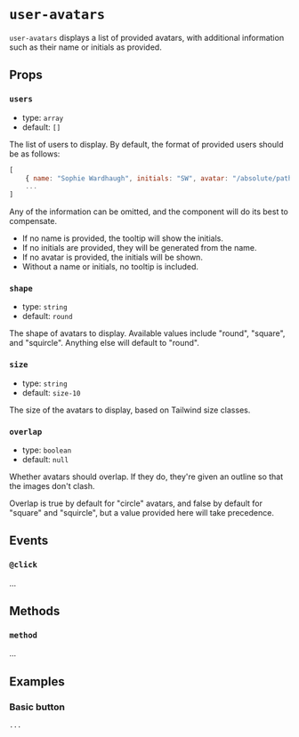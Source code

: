 # `user-avatars`

`user-avatars` displays a list of provided avatars, with additional information such as their name or initials as provided.

## Props

### `users`

- type: `array`
- default: `[]`

The list of users to display. By default, the format of provided users should be as follows:

```javascript
[
	{ name: "Sophie Wardhaugh", initials: "SW", avatar: "/absolute/path/to/avatar" }
	...
]
```

Any of the information can be omitted, and the component will do its best to compensate.

- If no name is provided, the tooltip will show the initials.
- If no initials are provided, they will be generated from the name.
- If no avatar is provided, the initials will be shown.
- Without a name or initials, no tooltip is included.

### `shape`

- type: `string`
- default: `round`

The shape of avatars to display. Available values include "round", "square", and "squircle". Anything else will default to "round".

### `size`

- type: `string`
- default: `size-10`

The size of the avatars to display, based on Tailwind size classes.

### `overlap`

- type: `boolean`
- default: `null`

Whether avatars should overlap. If they do, they're given an outline so that the images don't clash.

Overlap is true by default for "circle" avatars, and false by default for "square" and "squircle", but a value provided here will take precedence.

## Events

### `@click`

...

## Methods

### `method`

...

## Examples

### Basic button

```html
...
```
